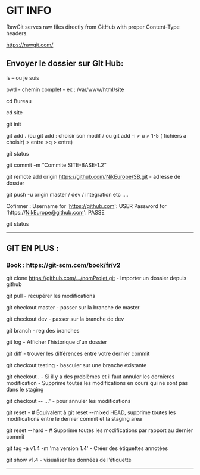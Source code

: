 
# GIT INFO


RawGit serves raw files directly from GitHub with proper Content-Type headers.

https://rawgit.com/



## Envoyer le dossier sur GIt Hub:

ls – ou je suis

pwd - chemin complet - ex : /var/www/html/site

cd Bureau

cd site

git init

git add .
(ou git add : choisir son modif / ou git add -i  > u  > 1-5 ( fichiers a choisir) > entre >q > entre)

git status

git commit -m “Commite SITE-BASE-1.2”


git remote add origin  https://github.com/NikEurope/SB.git   -  adresse  de dossier


git push -u origin master  / dev  / integration  etc ....


Cofirmer : Username for 'https://github.com': USER
Password for 'https://NikEurope@github.com': PASSE

git status


--------------------------------------------------------------------------------------------------


## GIT EN PLUS :

### Book :  https://git-scm.com/book/fr/v2


git clone https://github.com/.../nomProjet.git    - Importer un dossier depuis github

git pull  - récupérer les modifications

git checkout master - passer sur la branche de master

git checkout dev - passer sur la branche de dev

git branch - reg des branches

git log   - Afficher l'historique d'un dossier

git diff  - trouver les différences entre votre dernier commit

git checkout testing - basculer sur une branche existante

git checkout .    - Si il y a des problèmes et il faut annuler les dernières modification - Supprime toutes les modifications en cours qui ne sont pas dans le staging

git checkout -- <fichier>..." - pour annuler les modifications

git reset   -    # Équivalent à git reset --mixed HEAD, supprime toutes les modifications entre le dernier commit et la staging area

git reset --hard     -    # Supprime toutes les modifications par rapport au dernier commit

git tag -a v1.4 -m 'ma version 1.4'  - Créer des étiquettes annotées

git show v1.4 - visualiser les données de l’étiquette





--------------------------------------------------------------------------------------------------




